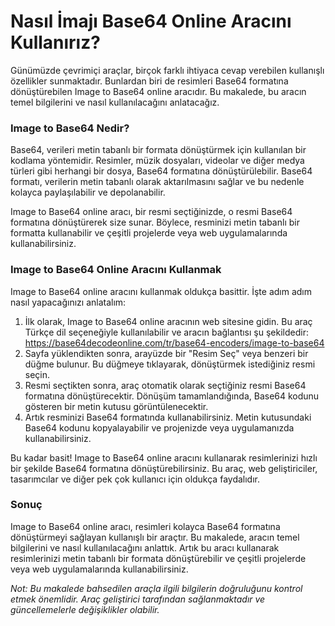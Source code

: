 Nasıl İmajı Base64 Online Aracını Kullanırız?
=============================================

Günümüzde çevrimiçi araçlar, birçok farklı ihtiyaca cevap verebilen kullanışlı özellikler sunmaktadır. Bunlardan biri de resimleri Base64 formatına dönüştürebilen Image to Base64 online aracıdır. Bu makalede, bu aracın temel bilgilerini ve nasıl kullanılacağını anlatacağız.

### Image to Base64 Nedir?

Base64, verileri metin tabanlı bir formata dönüştürmek için kullanılan bir kodlama yöntemidir. Resimler, müzik dosyaları, videolar ve diğer medya türleri gibi herhangi bir dosya, Base64 formatına dönüştürülebilir. Base64 formatı, verilerin metin tabanlı olarak aktarılmasını sağlar ve bu nedenle kolayca paylaşılabilir ve depolanabilir.

Image to Base64 online aracı, bir resmi seçtiğinizde, o resmi Base64 formatına dönüştürerek size sunar. Böylece, resminizi metin tabanlı bir formatta kullanabilir ve çeşitli projelerde veya web uygulamalarında kullanabilirsiniz.

### Image to Base64 Online Aracını Kullanmak

Image to Base64 online aracını kullanmak oldukça basittir. İşte adım adım nasıl yapacağınızı anlatalım:

1. İlk olarak, Image to Base64 online aracının web sitesine gidin. Bu araç Türkçe dil seçeneğiyle kullanılabilir ve aracın bağlantısı şu şekildedir: <https://base64decodeonline.com/tr/base64-encoders/image-to-base64>
2. Sayfa yüklendikten sonra, arayüzde bir "Resim Seç" veya benzeri bir düğme bulunur. Bu düğmeye tıklayarak, dönüştürmek istediğiniz resmi seçin.
3. Resmi seçtikten sonra, araç otomatik olarak seçtiğiniz resmi Base64 formatına dönüştürecektir. Dönüşüm tamamlandığında, Base64 kodunu gösteren bir metin kutusu görüntülenecektir.
4. Artık resminizi Base64 formatında kullanabilirsiniz. Metin kutusundaki Base64 kodunu kopyalayabilir ve projenizde veya uygulamanızda kullanabilirsiniz.

Bu kadar basit! Image to Base64 online aracını kullanarak resimlerinizi hızlı bir şekilde Base64 formatına dönüştürebilirsiniz. Bu araç, web geliştiriciler, tasarımcılar ve diğer pek çok kullanıcı için oldukça faydalıdır.

### Sonuç

Image to Base64 online aracı, resimleri kolayca Base64 formatına dönüştürmeyi sağlayan kullanışlı bir araçtır. Bu makalede, aracın temel bilgilerini ve nasıl kullanılacağını anlattık. Artık bu aracı kullanarak resimlerinizi metin tabanlı bir formata dönüştürebilir ve çeşitli projelerde veya web uygulamalarında kullanabilirsiniz.

*Not: Bu makalede bahsedilen araçla ilgili bilgilerin doğruluğunu kontrol etmek önemlidir. Araç geliştirici tarafından sağlanmaktadır ve güncellemelerle değişiklikler olabilir.*
